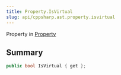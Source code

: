 ```yaml
---
title: Property.IsVirtual
slug: api/cppsharp.ast.property.isvirtual
---
```

Property in [Property](/api/cppsharp/ast/property)

## Summary



```csharp
public bool IsVirtual { get };
```

